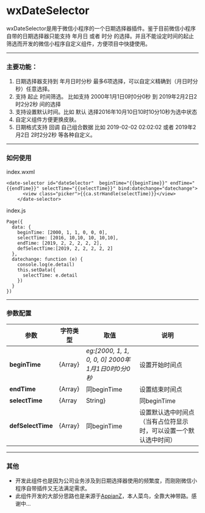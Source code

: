 # wxDateSelector
wxDateSelector是用于微信小程序的一个日期选择器插件。鉴于目前微信小程序自带的日期选择器只能支持 年月日 或者 时分 的选择。并且不能设定时间的起止筛选而开发的微信小程序自定义组件，方便项目中快捷使用。


----------


 ### 主要功能：
 1. 日期选择器支持到 年月日时分秒 最多6项选择，可以自定义精确到（月日时分秒）任意选择。
 2. 支持 起止 时间筛选。 比如支持 2000年1月1日0时0分0秒 到 2019年2月2日2时2分2秒 间的选择
 3. 支持设置默认时间。比如 默认 选择2016年10月10日10时10分10秒为选中状态
 4. 自定义组件方便更换皮肤。
 5. 日期格式支持 回调 自己组合数据 比如 2019-02-02 02:02:02 或者 2019年2月2日 2时2分2秒 等各种自定义。
 


----------


### 如何使用
index.wxml

```
<date-selector id="dateSelector"  beginTime="{{beginTime}}" endTime="{{endTime}}" selectTime="{{selectTime}}" bind:datechange="datechange">
      <view class="picker">{{ca.strHandle(selectTime)}}</view>
    </date-selector>
```

index.js
```
Page({
  data: {
    beginTime: [2000, 1, 1, 0, 0, 0],
    selectTime: [2016, 10,10, 10, 10,10],
    endTime: [2019, 2, 2, 2, 2, 2],
    defSelectTime:[2019, 2, 2, 2, 2, 2]
  },
  datechange: function (e) {
    console.log(e.detail)
    this.setData({
      selectTime: e.detail
    })
  }
})
```


----------


### 参数配置


| 参数 | 字符类型  |  取值  | 说明 | 
| -----| -----| -----| -----|
|  **beginTime**   |  {Array} |*eg:[2000, 1, 1, 0, 0, 0]    2000年1月1日0时0分0秒*| 设置开始时间点 |
|  **endTime** |  {Array} |同beginTime| 设置结束时间点 |
|  **selectTime**  |  {Array|String} |同beginTime| 设置选中时间点，当为string时，为占位符显示的文字描述 eg:'请选择时间'， |
|  **defSelectTime**  |  {Array} |同beginTime| 设置默认选中时间点（当有占位符显示时，可以设置一个默认选中时间） |


----------
### 其他

 - 开发此组件也是因为公司业务涉及到日期选择器使用的频繁度，而刚刚微信小程序自带插件又无法满足需求。
 - 此组件开发的大部分思路也是来源于[AppianZ][1]，本人菜鸟，全靠大神带路。感谢中...
 


  [1]: https://github.com/AppianZ/multi-picker/tree/master/DateSelector
